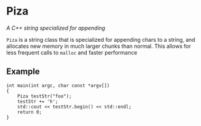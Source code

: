 # Piza

*A C++ string specialized for appending*

`Piza` is a string class that is specialized for appending chars to a string, and allocates new memory in much larger chunks than normal. 
This allows for less frequent calls to `malloc` and faster performance

## Example

```
int main(int argc, char const *argv[])
{
	Piza testStr("foo");
	testStr += 'h';
	std::cout << testStr.begin() << std::endl;
	return 0;
}
```	